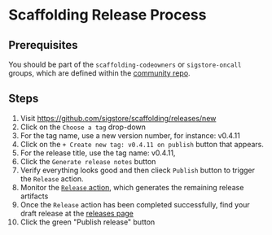# Scaffolding Release Process

## Prerequisites

You should be part of the `scaffolding-codeowners` or `sigstore-oncall` groups, which are defined within the
[community repo](https://github.com/sigstore/community/blob/main/github-sync/github-data/users.yaml).

## Steps

1. Visit <https://github.com/sigstore/scaffolding/releases/new>
1. Click on the `Choose a tag` drop-down
1. For the tag name, use a new version number, for instance: v0.4.11
1. Click on the `+ Create new tag: v0.4.11 on publish` button that appears.
1. For the release title, use the tag name: v0.4.11,
1. Click the `Generate release notes` button
1. Verify everything looks good and then clieck `Publish` button to trigger the `Release` action.
1. Monitor the [`Release` action](https://github.com/sigstore/scaffolding/actions/workflows/release.yaml), which generates the remaining release artifacts
1. Once the `Release` action has been completed successfully, find your draft release at the [releases page](https://github.com/sigstore/scaffolding/releases)
1. Click the green "Publish release" button
